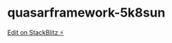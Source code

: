 # quasarframework-5k8sun

[Edit on StackBlitz ⚡️](https://stackblitz.com/edit/quasarframework-5k8sun)